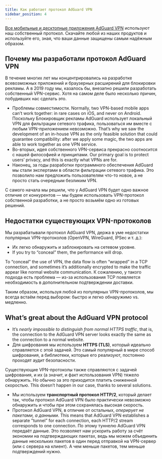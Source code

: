 ```yaml
---
title: Как работает протокол AdGuard VPN
sidebar_position: 4
---
```


[Все мобильные и десктопные приложения AdGuard VPN](https://adguard-vpn.com/welcome.html) используют наш собственный протокол. Скачайте любой из наших продуктов и используйте его, зная, что ваши данные защищены самым надёжным образом.

## Почему мы разработали протокол AdGuard VPN

В течение многих лет мы концентрировались на разработке всевозможных приложений и браузерных расширений для блокировки рекламы. А в 2019 году мы, казалось бы, внезапно решили разработать собственный VPN-сервис. Хотя на самом деле было несколько причин, побудивших нас сделать это.

- Проблемы совместимости. Normally, two VPN-based mobile apps can’t work together: in rare cases on iOS, and never on Android. Поскольку Блокировщик рекламы AdGuard использует локальный VPN для фильтрации сетевого трафика, пользоваться им вместе с любым VPN-приложением невозможно. That’s why we saw the development of an in-house VPN as the only feasible solution that could guarantee compatibility: after we apply some magic, the two apps are able to work together as one VPN service.
- Во-вторых, идея собственного VPN-сервиса прекрасно соотносится с нашей философией и принципами. Our primary goal is to protect users’ privacy, and this is exactly what VPNs are for.
- Наконец, за годы разработки программного обеспечения AdGuard мы стали экспертами в области фильтрации сетевого трафика. Это позволило нам предложить пользователям что-то новое, а не просто стать очередным безликим VPN.

С самого начала мы решили, что у AdGuard VPN будет одно важное отличие от конкурентов — мы будем использовать VPN-протокол собственной разработки, а не просто возьмём одно из готовых решений.

## Недостатки существующих VPN-протоколов

Мы разрабатывали протокол AdGuard VPN, держа в уме недостатки популярных VPN-протоколов (OpenVPN, WireGuard, IPSec и т. д.):

- Их легко обнаружить и заблокировать на сетевом уровне.
- If you try to “conceal” them, the performance will drop.

To “conceal” the use of VPN, the data flow is often “wrapped” in a TCP connection, and sometimes it’s additionally encrypted to make the traffic appear like normal website communication. К сожалению, у такого подхода есть проблема — из-за использования TCP появляется необходимость в дополнительном подтверждении доставки.

Таким образом, используя любой из популярных VPN-протоколов, мы всегда встаём перед выбором: быстро и легко обнаружимо vs. медленно.

## What’s great about the AdGuard VPN protocol

- It’s *nearly impossible to distinguish from normal HTTPS traffic*, that is, the connection to the AdGuard VPN server looks exactly the same as the connection to a normal website.
- Для шифрования мы используем **HTTPS (TLS)**, который идеально справляется с этой задачей. Это самый популярный в мире способ шифрования, а библиотеки, которые его реализуют, постоянно проходят аудит безопасности.

Существующие VPN-протоколы также справляются с задачей шифрования, и их (а значит, и факт использования VPN) тяжело обнаружить. Но обычно за это приходится платить сниженной скоростью. This doesn’t happen in our case, thanks to several solutions.

- Мы используем **транспортный протокол HTTP/2**, который делает так, чтобы протокол AdGuard VPN было практически невозможно обнаружить и чтобы при этом сохранялась высокая скорость.
- Протокол AdGuard VPN, в отличие от остальных, *оперирует не пакетами, а данными*. This means that AdGuard VPN establishes a separate ”tunnel” for each connection, each HTTP/2 stream corresponds to one connection. По этому туннелю AdGuard VPN передаёт данные. Это позволяет нам ускорить работу за счёт экономии на подтверждающих пакетах, ведь мы можем объединить данные нескольких пакетов в один перед отправкой на VPN-сервер (или с сервера на клиент). А чем меньше пакетов, тем меньше подтверждений нужно.
